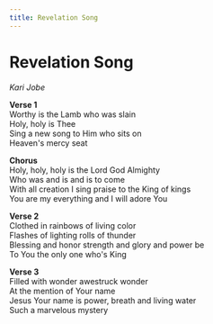```yaml
---
title: Revelation Song  
---
```


# Revelation Song  
  
_Kari Jobe_  
  
**Verse 1**  
Worthy is the Lamb who was slain  
Holy, holy is Thee  
Sing a new song to Him who sits on  
Heaven's mercy seat  
  
**Chorus**  
Holy, holy, holy is the Lord God Almighty  
Who was and is and is to come  
With all creation I sing praise to the King of kings  
You are my everything and I will adore You  
  
**Verse 2**  
Clothed in rainbows of living color  
Flashes of lighting rolls of thunder  
Blessing and honor strength and glory and power be  
To You the only one who's King  
  
**Verse 3**  
Filled with wonder awestruck wonder  
At the mention of Your name  
Jesus Your name is power, breath and living water  
Such a marvelous mystery  